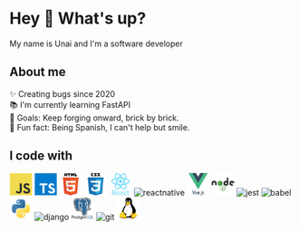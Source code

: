 
# Hey 👋 What's up?
My name is Unai and I'm a software developer



## About me

✨ Creating bugs since 2020<br>📚 I'm currently learning FastAPI<br>🎯 Goals: Keep forging onward, brick by brick. <br>🎲 Fun fact: Being Spanish, I can't help but smile.

## I code with

<div align="left">

<img src="https://raw.githubusercontent.com/devicons/devicon/master/icons/javascript/javascript-original.svg" alt="javascript" width="40" height="40"/>

<img src="https://raw.githubusercontent.com/devicons/devicon/master/icons/typescript/typescript-original.svg" alt="typescript" width="40" height="40"/>
 
<img src="https://raw.githubusercontent.com/devicons/devicon/master/icons/html5/html5-original-wordmark.svg" alt="html5" width="40" height="40"/>

<img src="https://raw.githubusercontent.com/devicons/devicon/master/icons/css3/css3-original-wordmark.svg" alt="css3" width="40" height="40"/>

<img src="https://raw.githubusercontent.com/devicons/devicon/master/icons/react/react-original-wordmark.svg" alt="react" width="40" height="40"/>

<img src="https://reactnative.dev/img/header_logo.svg" alt="reactnative" width="40" height="40"/>

<img src="https://raw.githubusercontent.com/devicons/devicon/master/icons/vuejs/vuejs-original-wordmark.svg" alt="vuejs" width="40" height="40"/>

<img src="https://raw.githubusercontent.com/devicons/devicon/master/icons/nodejs/nodejs-original-wordmark.svg" alt="nodejs" width="40" height="40"/>

<img src="https://www.vectorlogo.zone/logos/jestjsio/jestjsio-icon.svg" alt="jest" width="40" height="40"/>
  
<img src="https://www.vectorlogo.zone/logos/babeljs/babeljs-icon.svg" alt="babel" width="40" height="40"/>

<img src="https://raw.githubusercontent.com/devicons/devicon/master/icons/python/python-original.svg" alt="python" width="40" height="40"/>

<img src="https://cdn.worldvectorlogo.com/logos/django.svg" alt="django" width="40" height="40"/>

<img src="https://raw.githubusercontent.com/devicons/devicon/master/icons/postgresql/postgresql-original-wordmark.svg" alt="postgresql" width="40" height="40"/>

<img src="https://www.vectorlogo.zone/logos/git-scm/git-scm-icon.svg" alt="git" width="40" height="40"/>

<img src="https://raw.githubusercontent.com/devicons/devicon/master/icons/linux/linux-original.svg" alt="linux" width="40" height="40"/>

</div>
